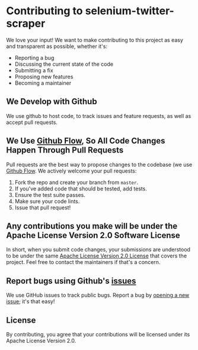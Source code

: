 # Contributing to selenium-twitter-scraper

We love your input! We want to make contributing to this project as easy and transparent as possible, whether it's:

- Reporting a bug
- Discussing the current state of the code
- Submitting a fix
- Proposing new features
- Becoming a maintainer

## We Develop with Github

We use github to host code, to track issues and feature requests, as well as accept pull requests.

## We Use [Github Flow](https://guides.github.com/introduction/flow/index.html), So All Code Changes Happen Through Pull Requests

Pull requests are the best way to propose changes to the codebase (we use [Github Flow](https://docs.github.com/en/get-started/quickstart/github-flow). We actively welcome your pull requests:

1. Fork the repo and create your branch from `master`.
2. If you've added code that should be tested, add tests.
3. Ensure the test suite passes.
4. Make sure your code lints.
5. Issue that pull request!

## Any contributions you make will be under the Apache License Version 2.0 Software License

In short, when you submit code changes, your submissions are understood to be under the same [Apache License Version 2.0 License](https://choosealicense.com/licenses/apache-2.0/) that covers the project. Feel free to contact the maintainers if that's a concern.

## Report bugs using Github's [issues](https://github.com/godkingjay/selenium-twitter-scraper/issues)

We use GitHub issues to track public bugs. Report a bug by [opening a new issue](https://github.com/godkingjay/selenium-twitter-scraper/issues/new); it's that easy!

## License

By contributing, you agree that your contributions will be licensed under its Apache License Version 2.0.
